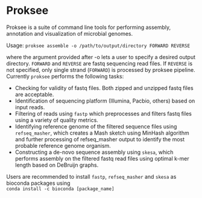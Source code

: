 # Proksee

Proksee is a suite of command line tools for performing assembly, annotation and visualization of microbial genomes.  

Usage: `proksee assemble -o /path/to/output/directory FORWARD REVERSE`  

where the argument provided after -o lets a user to specify a desired output directory. `FORWARD` and `REVERSE`  are fastq sequencing read files. If `REVERSE` is not specified, only single strand (`FORWARD`) is processed by proksee pipeline.  
Currently `proksee` performs the following tasks:

- Checking for validity of fastq files. Both zipped and unzipped fastq files are acceptable.  
- Identification of sequencing platform (Illumina, Pacbio, others) based on input reads.  
- Filtering of reads using `fastp` which preprocesses and filters fastq files using a variety of quality metrics.    
- Identifying reference genome of the filtered sequence files using `refseq_masher`, which creates a Mash sketch   using MinHash algorithm and further processing of refseq_masher output to identify the most probable reference  genome organism.    
- Constructing a de-novo sequence assembly using `skesa`, which performs assembly on the filtered fastq read files using optimal k-mer length based on DeBruijn graphs.  

Users are recommended to install `fastp`, `refseq_masher` and `skesa` as bioconda packages using  
`conda install -c bioconda [package_name]`  



